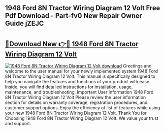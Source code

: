 ## 1948 Ford 8N Tractor Wiring Diagram 12 Volt Free Pdf Download - Part-fv0 New Repair Owner Guide jZEJC

# <h2><a href="http://dfn7r0o.blite.top/?on=1948+Ford+8N+Tractor+Wiring+Diagram+12+Volt">🔗Download New 👉🔴 1948 Ford 8N Tractor Wiring Diagram 12 Volt</a></h2>

[![1948 Ford 8N Tractor Wiring Diagram 12 Volt download](https://i.imgur.com/lujVjoI.png)](http://dfn7r0o.blite.top/?on=1948+Ford+8N+Tractor+Wiring+Diagram+12+Volt)
Greetings and welcome to the user manual for your newly implemented system 1948 Ford 8N Tractor Wiring Diagram 12 Volt. This manual is specifically designed to help you navigate the features and functions of your product with ease. Inside, you will find detailed instructions for installation, usage, maintenance, and troubleshooting. Important User Information 1948 Ford 8N Tractor Wiring Diagram 12 Volt Please review the user information section for details on warranty coverage, registration procedures, and customer support options. Enjoy the efficiency of list of features while using your new 1948 Ford 8N Tractor Wiring Diagram 12 Volt. Thank You for Choosing 1948 Ford 8N Tractor Wiring Diagram 12 Volt. We value your trust and support.
